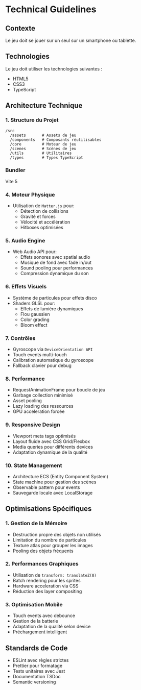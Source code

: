 # Technical Guidelines

## Contexte

Le jeu doit se jouer sur un seul sur un smartphone ou tablette.

## Technologies

Le jeu doit utiliser les technologies suivantes :

- HTML5
- CSS3
- TypeScript

## Architecture Technique

### 1. Structure du Projet
```
/src
  /assets       # Assets de jeu
  /components   # Composants réutilisables
  /core         # Moteur de jeu
  /scenes       # Scènes de jeu
  /utils        # Utilitaires
  /types        # Types TypeScript
```

### Bundler
Vite 5

### 4. Moteur Physique
- Utilisation de `Matter.js` pour:
  - Détection de collisions
  - Gravité et forces
  - Vélocité et accélération
  - Hitboxes optimisées

### 5. Audio Engine
- Web Audio API pour:
  - Effets sonores avec spatial audio
  - Musique de fond avec fade in/out
  - Sound pooling pour performances
  - Compression dynamique du son

### 6. Effets Visuels
- Système de particules pour effets disco
- Shaders GLSL pour:
  - Effets de lumière dynamiques
  - Flou gaussien
  - Color grading
  - Bloom effect

### 7. Contrôles
- Gyroscope via `DeviceOrientation API`
- Touch events multi-touch
- Calibration automatique du gyroscope
- Fallback clavier pour debug

### 8. Performance
- RequestAnimationFrame pour boucle de jeu
- Garbage collection minimisé
- Asset pooling
- Lazy loading des ressources
- GPU acceleration forcée

### 9. Responsive Design
- Viewport meta tags optimisés
- Layout fluide avec CSS Grid/Flexbox
- Media queries pour différents devices
- Adaptation dynamique de la qualité

### 10. State Management
- Architecture ECS (Entity Component System)
- State machine pour gestion des scènes
- Observable pattern pour events
- Sauvegarde locale avec LocalStorage

## Optimisations Spécifiques

### 1. Gestion de la Mémoire
- Destruction propre des objets non utilisés
- Limitation du nombre de particules
- Texture atlas pour grouper les images
- Pooling des objets fréquents

### 2. Performances Graphiques
- Utilisation de `transform: translateZ(0)`
- Batch rendering pour les sprites
- Hardware acceleration via CSS
- Réduction des layer compositing

### 3. Optimisation Mobile
- Touch events avec debounce
- Gestion de la batterie
- Adaptation de la qualité selon device
- Préchargement intelligent

## Standards de Code

- ESLint avec règles strictes
- Prettier pour formatage
- Tests unitaires avec Jest
- Documentation TSDoc
- Semantic versioning